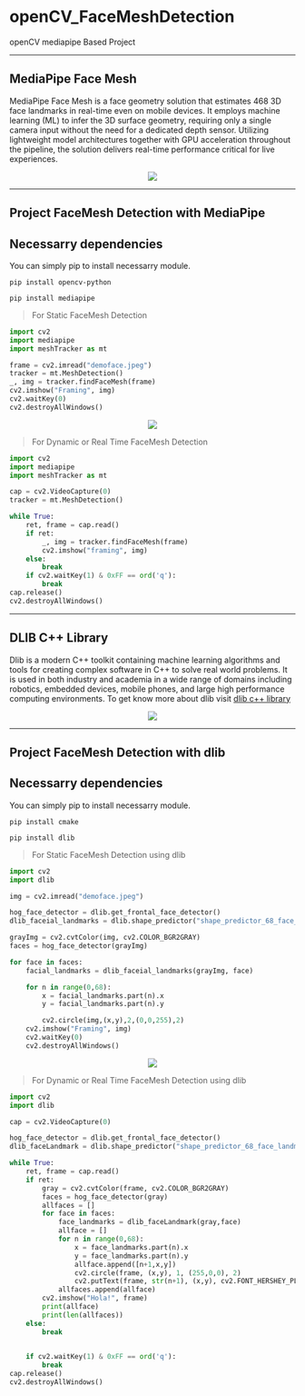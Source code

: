 # openCV_FaceMeshDetection
openCV mediapipe Based Project


-----------------------------------
MediaPipe Face Mesh
-----------------------------------

<p>MediaPipe Face Mesh is a face geometry solution that estimates 468 3D face landmarks in real-time even on mobile devices. It employs machine learning (ML) to infer the 3D surface geometry, requiring only a single camera input without the need for a dedicated depth sensor. Utilizing lightweight model architectures together with GPU acceleration throughout the pipeline, the solution delivers real-time performance critical for live experiences.</p>

<p align = "center">
    <img src = "https://github.com/Raihan-009/openCV_FaceMeshDetection/blob/main/facialLandmarks.jpeg">
</p>

---------------------------------------------------
Project FaceMesh Detection with MediaPipe
---------------------------------------------------

## Necessarry dependencies
<p> You can simply pip to install necessarry module. </p>

<code>pip install opencv-python</code>

<code>pip install mediapipe</code>


> For Static FaceMesh Detection 

```python
import cv2
import mediapipe
import meshTracker as mt

frame = cv2.imread("demoface.jpeg")
tracker = mt.MeshDetection()
_, img = tracker.findFaceMesh(frame)
cv2.imshow("Framing", img)
cv2.waitKey(0)
cv2.destroyAllWindows()
```

<p align = "center">
    <img src = "https://github.com/Raihan-009/openCV_FaceMeshDetection/blob/main/results/staticFaceMeshDetection.png">
</p>


> For Dynamic or Real Time FaceMesh Detection

```python
import cv2
import mediapipe
import meshTracker as mt

cap = cv2.VideoCapture(0)
tracker = mt.MeshDetection()

while True:
    ret, frame = cap.read()
    if ret:
        _, img = tracker.findFaceMesh(frame)
        cv2.imshow("framing", img)
    else:
        break
    if cv2.waitKey(1) & 0xFF == ord('q'):
        break
cap.release()
cv2.destroyAllWindows()
```

-----------------------------------
DLIB C++ Library
-----------------------------------

<p>Dlib is a modern C++ toolkit containing machine learning algorithms and tools for creating complex software in C++ to solve real world problems. It is used in both industry and academia in a wide range of domains including robotics, embedded devices, mobile phones, and large high performance computing environments. To get know more about dlib visit <a href = "http://dlib.net/"> dlib c++ library</a> </p>


<p align = "center">
    <img src = "https://github.com/Raihan-009/openCV_FaceMeshDetection/blob/main/68_points_face_landmark.png">
</p>

---------------------------------------------------
Project FaceMesh Detection with dlib
---------------------------------------------------


## Necessarry dependencies
<p> You can simply pip to install necessarry module. </p>

<code>pip install cmake</code>

<code>pip install dlib</code>


> For Static FaceMesh Detection using dlib


```python
import cv2
import dlib

img = cv2.imread("demoface.jpeg")

hog_face_detector = dlib.get_frontal_face_detector()
dlib_faceial_landmarks = dlib.shape_predictor("shape_predictor_68_face_landmarks.dat")

grayImg = cv2.cvtColor(img, cv2.COLOR_BGR2GRAY)
faces = hog_face_detector(grayImg)

for face in faces:
    facial_landmarks = dlib_faceial_landmarks(grayImg, face)

    for n in range(0,68):
        x = facial_landmarks.part(n).x
        y = facial_landmarks.part(n).y

        cv2.circle(img,(x,y),2,(0,0,255),2)
    cv2.imshow("Framing", img)
    cv2.waitKey(0)
    cv2.destroyAllWindows()
```

<p align = "center">
    <img src = "https://github.com/Raihan-009/openCV_FaceMeshDetection/blob/main/results/staticFaceMeshDetectionDLIB.png">
</p>



> For Dynamic or Real Time FaceMesh Detection using dlib

```python
import cv2
import dlib

cap = cv2.VideoCapture(0)

hog_face_detector = dlib.get_frontal_face_detector()
dlib_faceLandmark = dlib.shape_predictor("shape_predictor_68_face_landmarks.dat")

while True:
    ret, frame = cap.read()
    if ret:
        gray = cv2.cvtColor(frame, cv2.COLOR_BGR2GRAY)
        faces = hog_face_detector(gray)
        allfaces = []
        for face in faces:
            face_landmarks = dlib_faceLandmark(gray,face)
            allface = []
            for n in range(0,68):
                x = face_landmarks.part(n).x
                y = face_landmarks.part(n).y
                allface.append([n+1,x,y])
                cv2.circle(frame, (x,y), 1, (255,0,0), 2)
                cv2.putText(frame, str(n+1), (x,y), cv2.FONT_HERSHEY_PLAIN,1,(255,0,255),1)
            allfaces.append(allface)
        cv2.imshow("Hola!", frame)
        print(allface)
        print(len(allfaces))
    else:
        break
    

    if cv2.waitKey(1) & 0xFF == ord('q'):
        break
cap.release()
cv2.destroyAllWindows()
```
